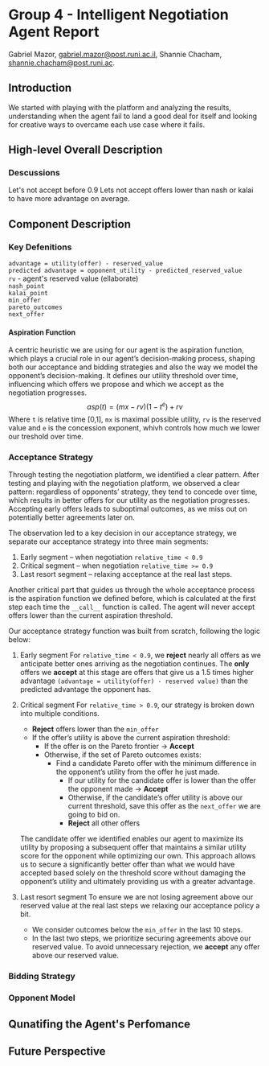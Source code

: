 # Group 4 - Intelligent Negotiation Agent Report

Gabriel Mazor, gabriel.mazor@post.runi.ac.il, Shannie Chacham, shannie.chacham@post.runi.ac.
## Introduction
We started with playing with the platform and analyzing the results, understanding when the agent fail to land a good deal for itself and looking for creative ways to overcame each use case where it fails.
## High-level Overall Description

### Descussions
Let's not accept before 0.9
Lets not accept offers lower than nash or kalai to have more advantage on average.

## Component Description
### Key Defenitions
`advantage = utility(offer) - reserved_value` <br>
`predicted advantage = opponent_utility - predicted_reserved_value` <br>
`rv` - agent's reserved value (ellaborate) <br>
`nash_point` <br>
`kalai_point` <br>
`min_offer` <br>
`pareto_outcomes` <br>
`next_offer` <br>

#### Aspiration Function
A centric heuristic we are using for our agent is the aspiration function, which plays a crucial role in our agent’s decision-making process, shaping both our acceptance and bidding strategies and also the way we model the opponent’s decision-making. It defines our utility threshold over time, influencing which offers we propose and which we accept as the negotiation progresses.
$$ asp(t) = (mx-rv)(1-t^e) +rv $$
Where `t` is relative time [0,1], `mx` is maximal possible utility, `rv` is the reserved value and `e` is the concession exponent, whivh controls how much we lower our treshold over time.


### Acceptance Strategy
Through testing the negotiation platform, we identified a clear pattern.
After testing and playing with the negotiation platform, we observed a clear pattern: regardless of opponents’ strategy, they tend to concede over time, which results in better offers for our utility as the negotiation progresses. Accepting early offers leads to suboptimal outcomes, as we miss out on potentially better agreements later on. 

The observation led to a key decision in our acceptance strategy, we separate our acceptance strategy into three main segments: 
1.	Early segment – when negotiation `relative_time < 0.9`
2.	Critical segment – when negotiation `relative_time >= 0.9`
3.	Last resort segment – relaxing acceptance at the real last steps.

Another critical part that guides us through the whole acceptance process is the aspiration function we defined before, which is calculated at the first step each time the `__call__` function is called. The agent will never accept offers lower than the current aspiration threshold.

Our acceptance strategy function was built from scratch, following the logic below:

1.	Early segment
    For `relative_time < 0.9`, we **reject** nearly all offers as we anticipate better ones arriving as the negotiation continues.
    The **only** offers we **accept** at this stage are offers that give us a 1.5 times higher advantage `(advantage = utility(offer) - reserved value)` than the predicted advantage the opponent has.

2.	Critical segment
    For `relative_time > 0.9`, our strategy is broken down into multiple conditions.
    - **Reject** offers lower than the `min_offer`
    - If the offer’s utility is above the current aspiration threshold:
      - If the offer is on the Pareto frontier -> **Accept**
      - Otherwise, if the set of Pareto outcomes exists:
        - Find a candidate Pareto offer with the minimum difference in the opponent’s utility from the offer he just made. 
          - If our utility for the candidate offer is lower than the offer the opponent made -> **Accept**
          - Otherwise, if the candidate’s offer utility is above our current threshold, save this offer as the `next_offer` we are going to bid on.
          - **Reject** all other offers

    The candidate offer we identified enables our agent to maximize its utility by proposing a subsequent offer that maintains a similar utility score for the opponent while optimizing our own. This approach allows us to secure a significantly better offer than what we would have accepted based solely on the threshold score without damaging the opponent’s utility and ultimately providing us with a greater advantage.

3.	Last resort segment
    To ensure we are not losing agreement above our reserved value at the real last steps we relaxing our acceptance policy a bit.
    - We consider outcomes below the `min_offer` in the last 10 steps.
    - In the last two steps, we prioritize securing agreements above our reserved value. To avoid unnecessary rejection, we **accept** any offer above our reserved value.

### Bidding Strategy

### Opponent Model

## Qunatifing the Agent's Perfomance

## Future Perspective